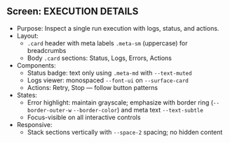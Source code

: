 ## Screen: EXECUTION DETAILS

- Purpose: Inspect a single run execution with logs, status, and actions.
- Layout:
  - `.card` header with meta labels `.meta-sm` (uppercase) for breadcrumbs
  - Body `.card` sections: Status, Logs, Errors, Actions
- Components:
  - Status badge: text only using `.meta-md` with `--text-muted`
  - Logs viewer: monospaced `--font-ui` on `--surface-card`
  - Actions: Retry, Stop — follow button patterns
- States:
  - Error highlight: maintain grayscale; emphasize with border ring (`--border-outer-w` `--border-color`) and meta text `--text-subtle`
  - Focus-visible on all interactive controls
- Responsive:
  - Stack sections vertically with `--space-2` spacing; no hidden content
